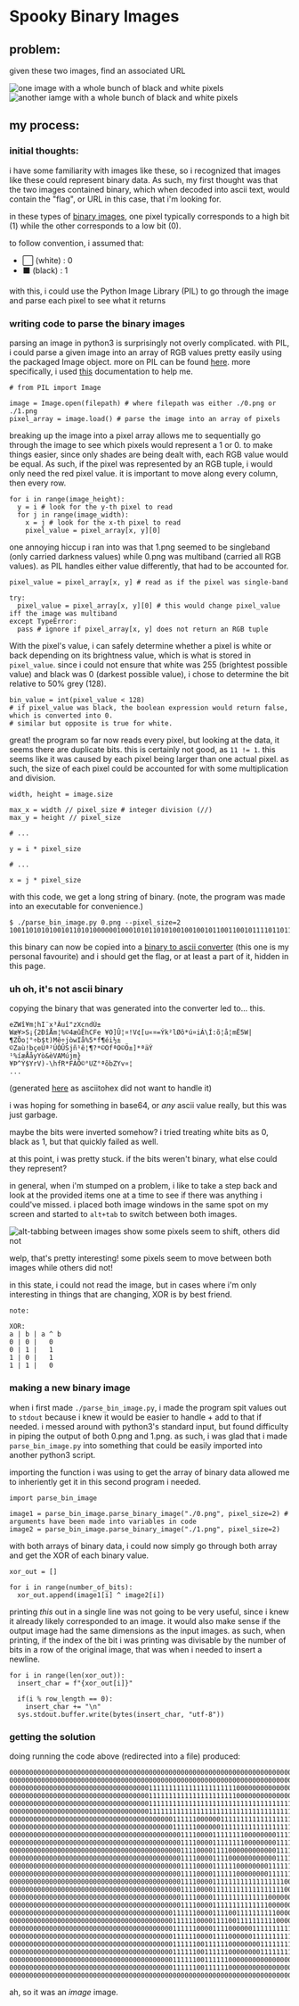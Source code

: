 # Spooky Binary Images

## problem:
given these two images, find an associated URL

![one image with a whole bunch of black and white pixels](./0.png "a lot of black and white pixels")
![another iamge with a whole bunch of black and white pixels](./1.png "wow, more black and white pixels")

## my process:
### initial thoughts:
i have some familiarity with images like these, so i recognized that images like these could
represent binary data. As such, my first thought was that the two images contained binary, which
when decoded into ascii text, would contain the "flag", or URL in this case, that i'm looking for.

in these types of [binary images](https://code.org/curriculum/course4/17/Teacher), one pixel typically corresponds
to a high bit (1) while the other corresponds to a low bit (0).

to follow convention, i assumed that:

- ⬜ (white) : 0
- ⬛ (black) : 1

with this, i could use the Python Image Library (PIL) to go through the image and parse each pixel to see what it returns

### writing code to parse the binary images
parsing an image in python3 is surprisingly not overly complicated. with PIL, i could parse a given image into an array 
of RGB values pretty easily using the packaged Image object. more on PIL can be found 
[here](https://pillow.readthedocs.io/en/stable/reference/). more specifically, i used 
[this](https://pillow.readthedocs.io/en/stable/reference/PixelAccess.html#pixelaccess) documentation to help me.

```python3
# from PIL import Image

image = Image.open(filepath) # where filepath was either ./0.png or ./1.png
pixel_array = image.load() # parse the image into an array of pixels
```

breaking up the image into a pixel array allows me to sequentially go through the image to see which pixels would represent
a 1 or 0. to make things easier, since only shades are being dealt with, each RGB value would be equal. As such, if the pixel
was represented by an RGB tuple, i would only need the red pixel value. it is important to move along every column, then every
row.
```python3
for i in range(image_height):
  y = i # look for the y-th pixel to read
  for j in range(image_width):
    x = j # look for the x-th pixel to read
    pixel_value = pixel_array[x, y][0]
```
one annoying hiccup i ran into was that 1.png seemed to be singleband (only carried darkness values) while 0.png was multiband
(carried all RGB values). as PIL handles either value differently, that had to be accounted for.
```python3
pixel_value = pixel_array[x, y] # read as if the pixel was single-band

try:
  pixel_value = pixel_array[x, y][0] # this would change pixel_value iff the image was multiband
except TypeError:
  pass # ignore if pixel_array[x, y] does not return an RGB tuple
```
With the pixel's value, i can safely determine whether a pixel is white or back depending on its brightness value, which is what
is stored in `pixel_value`. since i could not ensure that white was 255 (brightest possible value) and black was 0 (darkest possible
value), i chose to determine the bit relative to 50% grey (128).
```python3
bin_value = int(pixel_value < 128)
# if pixel_value was black, the boolean expression would return false, which is converted into 0.
# similar but opposite is true for white.
```
great! the program so far now reads every pixel, but looking at the data, it seems there are duplicate bits. this is certainly not
good, as `11 != 1`. this seems like it was caused by each pixel being larger than one actual pixel.
as such, the size of each pixel could be accounted for with some multiplication and division.
```python3
width, height = image.size

max_x = width // pixel_size # integer division (//)
max_y = height // pixel_size

# ...

y = i * pixel_size

# ...

x = j * pixel_size
```
with this code, we get a long string of binary. (note, the program was made into an executable for convenience.)
```
$ ./parse_bin_image.py 0.png --pixel_size=2
1001101010100101101010000001000101011010100100100101100110010111101101100101011101100100100001110...
```
this binary can now be copied into a [binary to ascii converter](https://asciitohex.com) (this one is my personal
favourite) and i should get the flag, or at least a part of it, hidden in this page.
### uh oh, it's not ascii binary
copying the binary that was generated into the converter led to... this.
```
eZWî¥m¦hI¨x³Âuî"zXcndÚ±
Wæ¥>S¡{2ÐîÅm¦%©4æûÊhCFe ¥O]Û¦¤!V¢[u«¤=Ýk²lØô*ú¤iÁ\Í:õ¦å¦mË5W|¶ZÕo¦°÷b$t)Mê÷jòwIå%5*f¶éi½±
©Zaù!bçeÚª²ÚÒÛSjñ­¹ê¦¶?*©OfªO©Ö±]*ªäÝ
¹%íæÅåyYò&èVAMújm}
¥Þ^Ý$YrV)-\hfR*FÀÕ©°UZ°ªõbZYv¤¦
...
```
(generated [here](https://onlinebinarytools.com/convert-binary-to-ascii) as asciitohex did not want to handle it)

i was hoping for something in base64, or *any* ascii value really, but this was just garbage.

maybe the bits were inverted somehow? i tried treating white bits as 0, black as 1, but that quickly failed as well.

at this point, i was pretty stuck. if the bits weren't binary, what else could they represent?

in general, when i'm stumped on a problem, i like to take a step back and look at the provided items one at a time to see
if there was anything i could've missed. i placed both image windows in the same spot on my screen and started to `alt+tab` to
switch between both images.

![alt-tabbing between images show some pixels seem to shift, others did not](https://i.imgflip.com/5s2miq.gif "a little fuzzy, sorry")

welp, that's pretty interesting! some pixels seem to move between both images while others did not!

in this state, i could not read the image, but in cases where i'm only interesting in things that are changing, XOR is by best friend.

```
note:

XOR:
a | b | a ^ b
0 | 0 |   0
0 | 1 |   1
1 | 0 |   1
1 | 1 |   0
```

### making a new binary image
when i first made `./parse_bin_image.py`, i made the program spit values out to `stdout` because i knew it would be easier to
handle + add to that if needed. i messed around with python3's standard input, but found difficulty in piping the output of both
0.png and 1.png. as such, i was glad that i made `parse_bin_image.py` into something that could be easily imported into another
python3 script.

importing the function i was using to get the array of binary data allowed me to inheriently get it in this second program i needed.
```python3
import parse_bin_image

image1 = parse_bin_image.parse_binary_image("./0.png", pixel_size=2) # arguments have been made into variables in code
image2 = parse_bin_image.parse_binary_image("./1.png", pixel_size=2)
```

with both arrays of binary data, i could now simply go through both array and get the XOR of each binary value.
```python3
xor_out = []

for i in range(number_of_bits):
  xor_out.append(image1[i] ^ image2[i])
```
printing *this* out in a single line was not going to be very useful, since i knew it already likely corresponded to an image. 
it would also make sense if the output image had the same dimensions as the input images. as such, when printing, if the index
of the bit i was printing was divisable by the number of bits in a row of the original image, that was when i needed to insert 
a newline.
```python3
for i in range(len(xor_out)):
  insert_char = f"{xor_out[i]}"

  if(i % row_length == 0):
    insert_char += "\n"
  sys.stdout.buffer.write(bytes(insert_char, "utf-8"))
```

### getting the solution
doing running the code above (redirected into a file) produced:
```
00000000000000000000000000000000000000000000000000000000000000000000000000000000000000000000000000000000
00000000000000000000000000000000000000000000000000000000000000000000000000000000000000000000000000000000
00000000000000000000000000000000000111111111111111111111100000000000000000000000000000000000000000000000
00000000000000000000000000000000000111111111111111111111100000000000000000000000000000000000000000000000
00000000000000000000000000000000000111111111111111111111111111111111111000000000000000000111111000011000
00000000000000000000000000000000000111111111111111111111111111111111111000000000000000000111111000011000
00000000000000000000000000000000000000000111111000000111111111111111111111111110000000011111111111111110
00000000000000000000000000000000000000000111111000000111111111111111111111111110000000011111111111111110
00000000000000000000000000000000000000000001111000011111111000000001111111111110000001111111111111111110
00000000000000000000000000000000000000000001111000011111111000000001111111111110000001111111111111111110
00000000000000000000000000000000000000000001111000011110000000000001111110011111100001111110000001111110
00000000000000000000000000000000000000000001111000011110000000000001111110011111100001111110000001111110
00000000000000000000000000000000000000000001111000011111100000000111111000011111100111111000000000011111
00000000000000000000000000000000000000000001111000011111100000000111111000011111100111111000000000011111
00000000000000000000000000000000000000000001111000011111111111111111100000011110000111100000000000011111
00000000000000000000000000000000000000000001111000011111111111111111100000011110000111100000000000011111
00000000000000000000000000000000000000000001111000011111111111111000000000011110011111100000000000011111
00000000000000000000000000000000000000000001111000011111111111111000000000011110011111100000000000011111
00000000000000000000000000000000000000000111111000011110011111111110000000011110011110000000000000011111
00000000000000000000000000000000000000000111111000011110011111111110000000011110011110000000000000011111
00000000000000000000000000000000000000000111111000011110000001111111111001111110011110000000000000011110
00000000000000000000000000000000000000000111111000011110000001111111111001111110011110000000000000011110
00000000000000000000000000000000000000000111111001111110000000011111111001111110011110000000000111111111
00000000000000000000000000000000000000000111111001111110000000011111111001111110011110000000000111111111
00000000000000000000000000000000000000000111111001111110000000000000000000000000011111111111111111111111
00000000000000000000000000000000000000000111111001111110000000000000000000000000011111111111111111111111
00000000000000000000000000000000000000000000000000000000000000000000000000000000000111111111111110000000
```
ah, so it was an *image* image.
